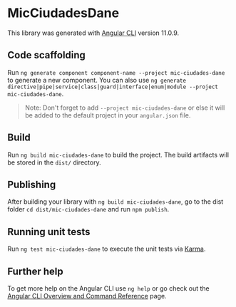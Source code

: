 # MicCiudadesDane

This library was generated with [Angular CLI](https://github.com/angular/angular-cli) version 11.0.9.

## Code scaffolding

Run `ng generate component component-name --project mic-ciudades-dane` to generate a new component. You can also use `ng generate directive|pipe|service|class|guard|interface|enum|module --project mic-ciudades-dane`.
> Note: Don't forget to add `--project mic-ciudades-dane` or else it will be added to the default project in your `angular.json` file. 

## Build

Run `ng build mic-ciudades-dane` to build the project. The build artifacts will be stored in the `dist/` directory.

## Publishing

After building your library with `ng build mic-ciudades-dane`, go to the dist folder `cd dist/mic-ciudades-dane` and run `npm publish`.

## Running unit tests

Run `ng test mic-ciudades-dane` to execute the unit tests via [Karma](https://karma-runner.github.io).

## Further help

To get more help on the Angular CLI use `ng help` or go check out the [Angular CLI Overview and Command Reference](https://angular.io/cli) page.
